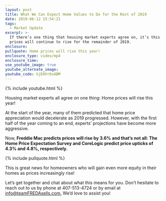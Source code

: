 ```yaml
---
layout: post
title: What We Can Expect Home Values to Do for the Rest of 2019
date: 2019-06-12 15:54:21
tags:
  - Market Update
excerpt: >-
  If there’s one thing that housing market experts agree on, it’s this: Home
  prices will continue to rise for the remainder of 2019.
enclosure:
pullquote: Home prices will rise this year!
enclosure_type: video/mp4
enclosure_time:
use_youtube_image: true
youtube_alternate_image:
youtube_code: kjE0VrbsABM
---
```


{% include youtube.html %}

Housing market experts all agree on one thing: Home prices will rise this year\!&nbsp;

At the start of the year, many of them predicted that home price appreciation would decelerate as 2019 progressed. However, with the first half of the year coming to an end, experts’ projections have become more aggressive.&nbsp;

Now, **Freddie Mac predicts prices will rise by 3.6% and that’s not all: The Home Price Expectation Survey and CoreLogic predict price upticks of 4.3% and 4.8%, respectively. &nbsp;**

{% include pullquote.html %}

This is great news for homeowners who will gain even more equity in their homes as prices increasingly rise\!&nbsp;

Let’s get together and chat about what this means for you. Don’t hesitate to reach out to us by phone at 407-513-4724 or by email at [info@teamFREDAsells.com.](mailto:info@teamFREDAsells.com) We’d love to assist you\!&nbsp;<br>&nbsp;

&nbsp;